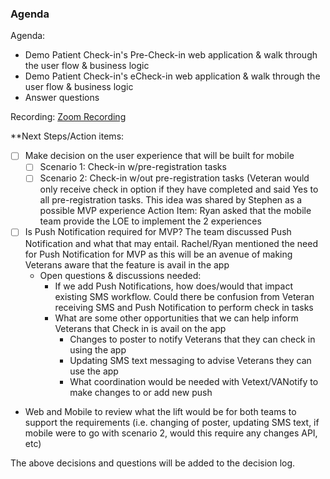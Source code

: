 ### Agenda

Agenda:

- Demo Patient Check-in's Pre-Check-in web application & walk through the user flow & business logic 
- Demo Patient Check-in's eCheck-in web application & walk through the user flow & business logic 
- Answer questions

Recording: [Zoom Recording](https://us06web.zoom.us/rec/share/ARVRBZKI0BkCorVNddemKAolHGGxIpPgpFfgNKJuSsz8h1Q12yDtQ6u9LwJVICED.P-q6KkmWgvNycEVm)

**Next Steps/Action items:

- [ ] Make decision on the user experience that will be built for mobile
    - [ ]  Scenario 1: Check-in w/pre-registration tasks 
    - [ ]  Scenario 2: Check-in w/out pre-registration tasks (Veteran would only receive check in option if they have completed and said Yes to all pre-registration tasks.  This idea was shared by Stephen as a possible MVP experience
Action Item:  Ryan asked that the mobile team provide the LOE to implement the 2 experiences 

- [ ] Is Push Notification required for MVP? The team discussed Push Notification and what that may entail.  Rachel/Ryan mentioned the need for Push Notification for MVP as this will be an avenue of making Veterans aware that the feature is avail in the app
  - Open questions & discussions needed:
    -  If we add Push Notifications, how does/would that impact existing SMS workflow.  Could there be confusion from Veteran receiving SMS and Push Notification to perform check in tasks
    -  What are some other opportunities that we can help inform Veterans that Check in is avail on the app
       -  Changes to poster to notify Veterans that they can check in using the app
       -  Updating SMS text messaging to advise Veterans they can use the app
       -  What coordination would be needed with Vetext/VANotify to make changes to or add new push

- Web and Mobile to review what the lift would be for both teams to support the requirements (i.e. changing of poster, updating SMS text, if mobile were to go with scenario 2, would this require any changes API, etc)

The above decisions and questions will be added to the decision log. 
